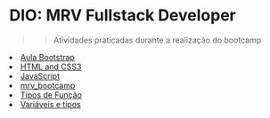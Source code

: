 # DIO: MRV Fullstack Developer

>> Atividades praticadas durante a realização do bootcamp

<li><a href = "https://github.com/DiegoPereira12/mrv_bootcamp/tree/main/Aula%20Bootstrap"> Aula Bootstrap </a></li>
<li><a href = "https://github.com/DiegoPereira12/mrv_bootcamp/tree/main/HTML%20and%20CSS3"> HTML and CSS3 </a></li>
<li><a href = "https://github.com/DiegoPereira12/mrv_bootcamp/tree/main/JavaScript"> JavaScript </a></li>
<li><a href = "https://github.com/DiegoPereira12/mrv_bootcamp/tree/main/Sintaxe%20e%20Operadores"> mrv_bootcamp </a></li>
<li><a href = "https://github.com/DiegoPereira12/mrv_bootcamp/tree/main/Tipos%20de%20Fun%C3%A7%C3%A3o">Tipos de Função </a></li>
<li><a href = "https://github.com/DiegoPereira12/mrv_bootcamp/tree/main/Vari%C3%A1veis%20e%20tipos"> Variáveis e tipos </a></li>


